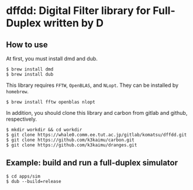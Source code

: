 # dffdd: Digital Filter library for Full-Duplex written by D

## How to use

At first, you must install dmd and dub.

~~~~~
$ brew install dmd
$ brew install dub
~~~~~

This library requires `FFTW`, `OpenBLAS`, and `NLopt`.
They can be installed by `homebrew`.

~~~~~
$ brew install fftw openblas nlopt
~~~~~

In addition, you should clone this library and carbon from gitlab and github, respectively.

~~~~~
$ mkdir workdir && cd workdir
$ git clone https://whale0.comm.ee.tut.ac.jp/gitlab/komatsu/dffdd.git
$ git clone https://github.com/k3kaimu/carbon.git
$ git clone https://github.com/k3kaimu/dranges.git
~~~~~


## Example: build and run a full-duplex simulator

~~~~
$ cd apps/sim
$ dub --build=release
~~~~
